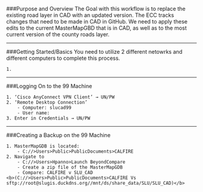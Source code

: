 ###Purpose and Overview
The Goal with this workflow is to replace the existing road layer in CAD with an updated version. The ECC tracks changes that need to be made in CAD in GitHub. We need to apply these edits to the current MasterMapGBD that is in CAD, as well as to the most current version of the county roads layer. 

---
###Getting Started/Basics
You need to utilize 2 different netowrks and different computers to complete this process. 

	1. 

---
###Logging On to the 99 Machine

	1. ‘Cisco AnyConnect VPN Client’ → UN/PW
	2. ‘Remote Desktop Connection’
		- Computer: slucad99
		- User name: 
	3. Enter in Credentials → UN/PW


---
###Creating a Backup on the 99 Machine

	1. MasterMapGDB is located:
		- C://>Users>Public>PublicDocuments>CALFIRE
	2. Navigate to 
		- C://>Users>Hpanno>Launch BeyondCompare
		- Create a zip file of the MasterMapGDB
		- Compare: CALFIRE v SLU_CAD
    <b>(C://>Users>Public>PublicDocuments>CALFIRE Vs sftp://root@slugis.duckdns.org//mnt/ds/share_data/SLU/SLU_CAD)</b>
	

